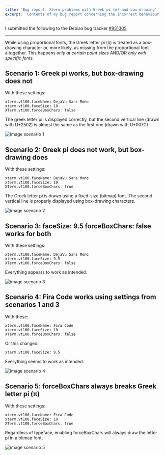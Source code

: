 ```yaml
---
title: 'Bug report: Xterm problems with Greek pi (π) and box-drawing'
excerpt: 'Contents of my bug report concerning the incorrect behaviour of Xterm in treating the Greek letter pi as a box-drawing character.'
---
```


I submitted the following to the Debian bug tracker
[#931305](https://bugs.debian.org/cgi-bin/bugreport.cgi?bug=931305).

* * *

While using proportional fonts, the Greek letter pi (π) is treated as
a box-drawing character or, more likely, as missing from the
proportional font altogether.  This happens _only at certain point
sizes_ AND/OR _only with specific fonts_.

Scenario 1: Greek pi works, but box-drawing does not
----------------------------------------------------

With these settings:

	xterm.vt100.faceName: DejaVu Sans Mono
	xterm.vt100.faceSize: 10
	XTerm.vt100.forceBoxChars: false

The greek letter pi is displayed correctly, but the second vertical line
(drawn with U+2502) is almost the same as the first one (drawn with
U+007C).

<img alt='image scenario 1' src="{{ '/assets/images/attachments/xterm_grpi_boxchars_scenario1.png' | absolute_url }}"/>

Scenario 2: Greek pi does not work, but box-drawing does
--------------------------------------------------------

With these settings:

	xterm.vt100.faceName: DejaVu Sans Mono
	xterm.vt100.faceSize: 10
	XTerm.vt100.forceBoxChars: true

The Greek letter pi is drawn using a fixed-size (bitmap) font.  The
second vertical line is properly displayed using box-drawing characters.

<img alt='image scenario 2' src="{{ '/assets/images/attachments/xterm_grpi_boxchars_scenario2.png' | absolute_url }}"/>

Scenario 3: faceSize: 9.5 forceBoxChars: false works for both
-------------------------------------------------------------

With these settings:

	xterm.vt100.faceName: DejaVu Sans Mono
	xterm.vt100.faceSize: 9.5
	XTerm.vt100.forceBoxChars: false

Everything appears to work as intended.

<img alt='image scenario 3' src="{{ '/assets/images/attachments/xterm_grpi_boxchars_scenario3.png' | absolute_url }}"/>

Scenario 4: Fira Code works using settings from scenarios 1 and 3
-----------------------------------------------------------------

With these:

	xterm.vt100.faceName: Fira Code
	xterm.vt100.faceSize: 10
	XTerm.vt100.forceBoxChars: false

Or this changed:

	xterm.vt100.faceSize: 9.5

Everything seems to work as intended.

<img alt='image scenario 4' src="{{ '/assets/images/attachments/xterm_grpi_boxchars_scenario4.png' | absolute_url }}"/>

Scenario 5: forceBoxChars always breaks Greek letter pi (π)
-----------------------------------------------------------

With these settings:

	xterm.vt100.faceName: Fira Code
	xterm.vt100.faceSize: 10
	XTerm.vt100.forceBoxChars: true

Regardless of typeface, enabling forceBoxChars will always draw the
letter pi in a bitmap font.

<img alt='image scenario 5' src="{{ '/assets/images/attachments/xterm_grpi_boxchars_scenario5.png' | absolute_url }}"/>
